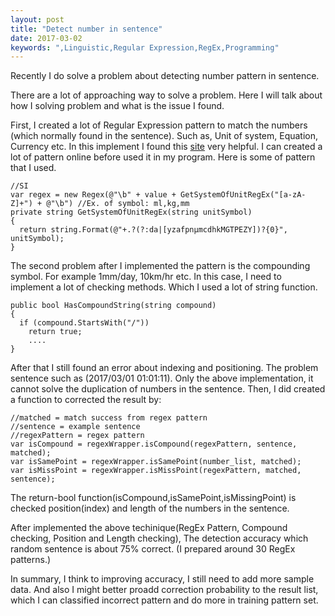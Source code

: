 ```yaml
---
layout: post
title: "Detect number in sentence"
date: 2017-03-02
keywords: ",Linguistic,Regular Expression,RegEx,Programming"
---
```


Recently I do solve a problem about detecting number pattern in sentence.

There are a lot of approaching way to solve a problem.
Here I will talk about how I solving problem and what is the issue I found.

First, I created a lot of Regular Expression pattern to match the numbers (which normally found in the sentence).
Such as, Unit of system, Equation, Currency etc.
In this implement I found this [site](http://regexr.com/) very helpful.
I can created a lot of pattern online before used it in my program.
Here is some of pattern that I used.
```lang-cs
//SI
var regex = new Regex(@"\b" + value + GetSystemOfUnitRegEx("[a-zA-Z]+") + @"\b") //Ex. of symbol: ml,kg,mm
private string GetSystemOfUnitRegEx(string unitSymbol)
{
  return string.Format(@"+.?(?:da|[yzafpnμmcdhkMGTPEZY])?{0}", unitSymbol);
}
```

The second problem after I implemented the pattern is the compounding symbol.
For example 1mm/day, 10km/hr etc. In this case, I need to implement a lot of checking methods.
Which I used a lot of string function.
```
public bool HasCompoundString(string compound)
{
  if (compound.StartsWith("/"))
    return true;
    ....
}        
```

After that I still found an error about indexing and positioning.
The problem sentence such as (2017/03/01 01:01:11).
Only the above implementation, it cannot solve the duplication of numbers in the sentence.
Then, I did created a function to corrected the result by:
```
//matched = match success from regex pattern
//sentence = example sentence
//regexPattern = regex pattern
var isCompound = regexWrapper.isCompound(regexPattern, sentence, matched);
var isSamePoint = regexWrapper.isSamePoint(number_list, matched);
var isMissPoint = regexWrapper.isMissPoint(regexPattern, matched, sentence);
```
The return-bool function(isCompound,isSamePoint,isMissingPoint) is checked position(index) 
and length of the numbers in the sentence.

After implemented the above techinique(RegEx Pattern, Compound checking, Position and Length checking),
The detection accuracy which random sentence is about 75% correct. (I prepared around 30 RegEx patterns.)

In summary, I think to improving accuracy, I still need to add more sample data.
And also I might better proadd correction probability to the result list,
which I can classified incorrect pattern and do more in training pattern set. 
